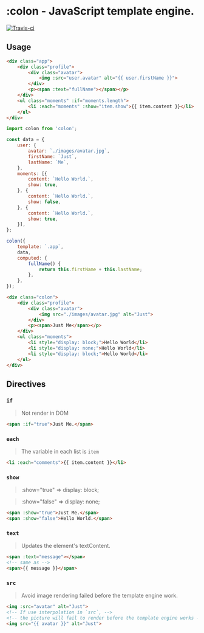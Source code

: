 <!-- ![Banner](./images/banner.png) -->

# :colon - JavaScript template engine.

[![Travis-ci](https://travis-ci.org/colonjs/colon.svg?branch=master)](https://travis-ci.org/colonjs/colon)

## Usage

```html
<div class="app">
    <div class="profile">
        <div class="avatar">
            <img :src="user.avatar" alt="{{ user.firstName }}">
        </div>
        <p><span :text="fullName"></span></p>
    </div>
    <ul class="moments" :if="moments.length">
        <li :each="moments" :show="item.show">{{ item.content }}</li>
    </ul>
</div>
```

```js
import colon from 'colon';

const data = {
    user: {
        avatar: `./images/avatar.jpg`,
        firstName: `Just`,
        lastName: `Me`,
    },
    moments: [{
        content: `Hello World.`,
        show: true,
    }, {
        content: `Hello World.`,
        show: false,
    }, {
        content: `Hello World.`,
        show: true,
    }],
};

colon({
    template: `.app`,
    data,
    computed: {
        fullName() {
            return this.firstName + this.lastName;
        },
    },
});
```

```html
<div class="colon">
    <div class="profile">
        <div class="avatar">
            <img src="./images/avatar.jpg" alt="Just">
        </div>
        <p><span>Just Me</span></p>
    </div>
    <ul class="moments">
        <li style="display: block;">Hello World</li>
        <li style="display: none;">Hello World</li>
        <li style="display: block;">Hello World</li>
    </ul>
</div>
```

## Directives

### `if`

> Not render in DOM

```html
<span :if="true">Just Me.</span>
```

### `each`

> The variable in each list is `item`

```html
<li :each="comments">{{ item.content }}</li>
```

### `show`

> :show="true" => display: block;

> :show="false" => display: none;

```html
<span :show="true">Just Me.</span>
<span :show="false">Hello World.</span>
```

### `text`

> Updates the element's textContent.

```html
<span :text="message"></span>
<!-- same as -->
<span>{{ message }}</span>
```

### `src`

> Avoid image rendering failed before the template engine work.

```html
<img :src="avatar" alt="Just">
<!-- If use interpolation in `src`, -->
<!-- the picture will fail to render before the template engine works -->
<img src="{{ avatar }}" alt="Just">
```
